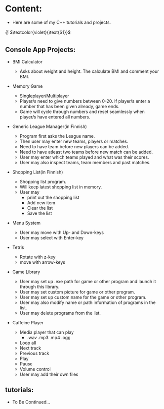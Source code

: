 # Content:

* Here are some of my C++ tutorials and projects.

✌️ $\textcolor{violet}{\text{S1}}$

## Console App Projects:
* BMI Calculator
    * Asks about weight and height. The calculate BMI and comment your BMI.

* Memory Game
    * Singleplayer/Multiplayer
    * Player/s need to give numbers between 0-20. If player/s enter a number that has been given already, game ends. 
    * Game will cycle through numbers and reset seamlessly when player/s have entered all numbers.

* Generic League Manager(in Finnish)
    * Program first asks the League name.
    * Then user may enter new teams, players or matches.
    * Need to have team before new players can be added.
    * Need to have atleast two teams before new match can be added.
    * User may enter which teams played and what was their scores.
    * User may also inspect teams, team members and past matches.

* Shopping List(in Finnish)
    * Shopping list program.
    * Will keep latest shopping list in memory.
    * User may 
        * print out the shopping list
        * Add new item
        * Clear the list
        * Save the list

* Menu System
    * User may move with Up- and Down-keys
    * User may select with Enter-key

* Tetris
	* Rotate with z-key
	* move with arrow-keys

* Game Library
    * User may set up .exe path for game or other program and launch it through this library.
    * User may set custom picture for game or other program.
    * User may set up custom name for the game or other program.
    * User may also modify name or path information of programs in the list.
    * User may delete programs from the list.
	
* Caffeine Player
	* Media player that can play
		* .wav .mp3 .mp4 .ogg
	* Loop all
	* Next track
	* Previous track
	* Play
	* Pause
	* Volume control
	* User may add their own files

## tutorials:

* To Be Continued...
